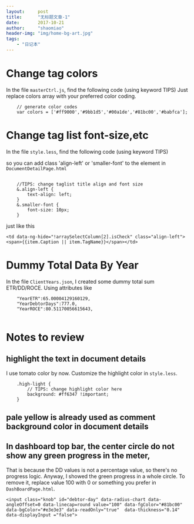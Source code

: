 ```yaml
---
layout:     post
title:      "无标题文章-1"
date:       2017-10-21
author:     "shaomiao"
header-img: "img/home-bg-art.jpg"
tags:
    - "日记本"
---
```

# Change tag colors 

In the file `masterCtrl.js`, find the following code (using keyword TIPS)
Just replace colors array with your preferred color coding.

```
    // generate color codes 
    var colors = ['#ff9000','#9bb1d5','#00a1de','#81bc00','#babfca'];

```



# Change tag list font-size,etc 

In the file `style.less`, find the following code (using keyword TIPS)

so you can add class 'align-left' or 'smaller-font' to the element in `DocumentDetailPage.html` 
```

    //TIPS: change taglist title align and font size
    &.align-left {
        text-align: left;
    }
    &.smaller-font {
        font-size: 10px;
    }
```

just like this
```
<td data-ng-hide="!arraySelectColumn[2].isCheck" class="align-left"><span>{{item.Caption || item.TagName}}</span></td>
```


# Dummy Total Data By Year 

In the file `ClientYears.json`,  I created some dummy total sum ETR/DD/ROCE.
Using attributes like 

```
    "YearETR":65.00004129160129,
    "YearDebtorDays":777.0,
    "YearROCE":80.51170056615643,
 
```

# Notes to review 

## highlight the text in document details 

I use tomato color by now. Customize the highlight color in  `style.less`.
```
    .high-light {
        // TIPS: change highlight color here
		background: #ff6347 !important;
    }
```

## pale yellow is already used as comment background color in document details


## In dashboard top bar, the center circle do not show any green progress in the meter, 
That is because the DD values is not a percentage value, so there's no progress logic.
Anyway, I showed the green progress in a whole circle.
To remove it, replace value 100 with 0 or something you prefer in `DashBoardPage.html`.
```
<input class="knob" id="debtor-day" data-radius-chart data-angleOffset=0 data-linecap=round value="100" data-fgColor="#81bc00" data-bgColor="#e3e3e3" data-readOnly="true"  data-thickness="0.14" data-displayInput ="false">

```
